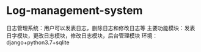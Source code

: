 # Log-management-system
日志管理系统：用户可以发表日志，删除日志和修改日志等
主要功能模块：发表日字模块，更改日志模块，修改日志模块，后台管理模块
环境：django+python3.7+sqlite
